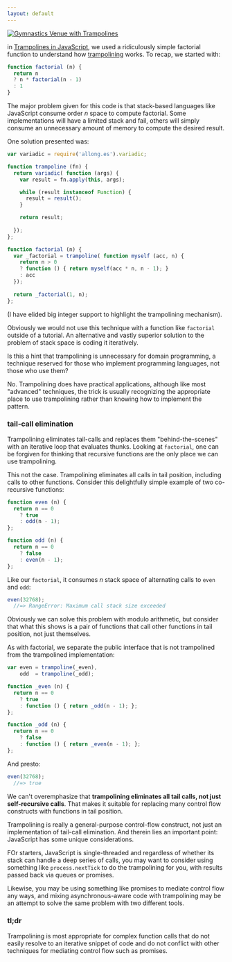 ```yaml
---
layout: default
---
```


<a href="http://www.flickr.com/photos/mr_tentacle/2834914130/" title="Gymnastics Venue with Trampolines by mr_tentacle, on Flickr"><img src="http://farm4.staticflickr.com/3057/2834914130_c3b6733551_z.jpg" alt="Gymnastics Venue with Trampolines"></a>

in [Trampolines in JavaScript][t], we used a ridiculously simple factorial function to understand how [trampolining] works. To recap, we started with:

[t]: http://raganwald.com/2013/03/28/trampolines-in-javascript.html
[trampolining]: https://en.wikipedia.org/wiki/Trampoline_(computing)

```javascript
function factorial (n) {
  return n
  ? n * factorial(n - 1)
  : 1
}
```

The major problem given for this code is that stack-based languages like JavaScript consume order *n* space to compute factorial. Some implementations will have a limited stack and fail, others will simply consume an unnecessary amount of memory to compute the desired result.

One solution presented was: 

```javascript
var variadic = require('allong.es').variadic;

function trampoline (fn) {
  return variadic( function (args) {
    var result = fn.apply(this, args);

    while (result instanceof Function) {
      result = result();
    }

    return result;
    
  });
};

function factorial (n) {
  var _factorial = trampoline( function myself (acc, n) {
    return n > 0
    ? function () { return myself(acc * n, n - 1); }
    : acc
  });
  
  return _factorial(1, n);
};
```

(I have elided big integer support to highlight the trampolining mechanism).

Obviously we would not use this technique with a function like `factorial` outside of a tutorial. An alternative and vastly superior solution to the problem of stack space is coding it iteratively.

Is this a hint that trampolining is unnecessary for domain programming, a technique reserved for those who implement programming languages, not those who use them?

No. Trampolining does have practical applications, although like most "advanced" techniques, the trick is usually recognizing the appropriate place to use trampolining rather than knowing how to implement the pattern.

### tail-call elimination

Trampolining eliminates tail-calls and replaces them "behind-the-scenes" with an iterative loop that evaluates thunks. Looking at `factorial`, one can be forgiven for thinking that recursive functions are the only place we can use trampolining.

This not the case. Trampolining eliminates all calls in tail position, including calls to other functions. Consider this delightfully simple example of two co-recursive functions:

```javascript
function even (n) {
  return n == 0
    ? true
    : odd(n - 1);
};

function odd (n) {
  return n == 0
    ? false
    : even(n - 1);
};
```

Like our `factorial`, it consumes *n* stack space of alternating calls to `even` and `odd`:

```javascript
even(32768);
  //=> RangeError: Maximum call stack size exceeded
```

Obviously we can solve this problem with modulo arithmetic, but consider that what this shows is a pair of functions that call other functions in tail position, not just themselves.

As with factorial, we separate the public interface that is not trampolined from the trampolined implementation:

```javascript
var even = trampoline(_even),
    odd  = trampoline(_odd);

function _even (n) {
  return n == 0
    ? true
    : function () { return _odd(n - 1); };
};

function _odd (n) {
  return n == 0
    ? false
    : function () { return _even(n - 1); };
};
```

And presto:

```javascript
even(32768);
  //=> true
```

We can't overemphasize that **trampolining eliminates all tail calls, not just self-recursive calls**. That makes it suitable for replacing many control flow constructs with functions in tail position.

Trampolining is really a general-purpose control-flow construct, not just an implementation of tail-call elimination. And therein lies an important point: JavaScript has some unique considerations.

FOr starters, JavaScript is single-threaded and regardless of whether its stack can handle a deep series of calls, you may want to consider using something like `process.nextTick` to do the trampolining for you, with results passed back via queues or promises.

Likewise, you may be using something like promises to mediate control flow any ways, and mixing asynchronous-aware code with trampolining may be an attempt to solve the same problem with two different tools.

### tl;dr

Trampolining is most appropriate for complex function calls that do not easily resolve to an iterative snippet of code and do not conflict with other techniques for mediating control flow such as promises.